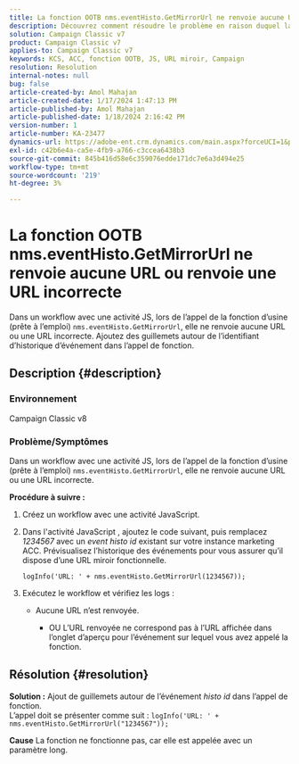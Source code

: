 ```yaml
---
title: La fonction OOTB nms.eventHisto.GetMirrorUrl ne renvoie aucune URL ou renvoie une URL incorrecte
description: Découvrez comment résoudre le problème en raison duquel la fonction OOTB nms.eventHisto.GetMirrorUrl ne renvoie aucune URL dans Adobe Campaign Classic.
solution: Campaign Classic v7
product: Campaign Classic v7
applies-to: Campaign Classic v7
keywords: KCS, ACC, fonction OOTB, JS, URL miroir, Campaign
resolution: Resolution
internal-notes: null
bug: false
article-created-by: Amol Mahajan
article-created-date: 1/17/2024 1:47:13 PM
article-published-by: Amol Mahajan
article-published-date: 1/18/2024 2:16:42 PM
version-number: 1
article-number: KA-23477
dynamics-url: https://adobe-ent.crm.dynamics.com/main.aspx?forceUCI=1&pagetype=entityrecord&etn=knowledgearticle&id=abb008e9-3eb5-ee11-a569-6045bd006295
exl-id: c42b6e4a-ca5e-4fb9-a766-c3ccea6438b3
source-git-commit: 845b416d58e6c359076edde171dc7e6a3d494e25
workflow-type: tm+mt
source-wordcount: '219'
ht-degree: 3%

---
```


# La fonction OOTB nms.eventHisto.GetMirrorUrl ne renvoie aucune URL ou renvoie une URL incorrecte


Dans un workflow avec une activité JS, lors de l’appel de la fonction d’usine (prête à l’emploi) `nms.eventHisto.GetMirrorUrl`, elle ne renvoie aucune URL ou une URL incorrecte. Ajoutez des guillemets autour de l’identifiant d’historique d’événement dans l’appel de fonction.

## Description {#description}


### <b>Environnement</b>

Campaign Classic v8



### <b>Problème/Symptômes</b>

Dans un workflow avec une activité JS, lors de l’appel de la fonction d’usine (prête à l’emploi) `nms.eventHisto.GetMirrorUrl`, elle ne renvoie aucune URL ou une URL incorrecte.

<b>Procédure à suivre :</b>

1. Créez un workflow avec une activité JavaScript.


2. Dans l&#39;activité JavaScript , ajoutez le code suivant, puis remplacez *1234567* avec un *event histo id* existant sur votre instance marketing ACC. Prévisualisez l’historique des événements pour vous assurer qu’il dispose d’une URL miroir fonctionnelle.



   `logInfo('URL: ' + nms.eventHisto.GetMirrorUrl(1234567));`


3. Exécutez le workflow et vérifiez les logs :

   - Aucune URL n’est renvoyée.




      - OU L’URL renvoyée ne correspond pas à l’URL affichée dans l’onglet d’aperçu pour l’événement sur lequel vous avez appelé la fonction.



## Résolution {#resolution}

<b>Solution :</b>
Ajout de guillemets autour de l’événement *histo id* dans l’appel de fonction.
<br>L’appel doit se présenter comme suit :
`logInfo('URL: ' + nms.eventHisto.GetMirrorUrl("1234567"));`

<b>Cause</b>
La fonction ne fonctionne pas, car elle est appelée avec un paramètre long.
